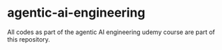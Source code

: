 # agentic-ai-engineering
All codes as part of the agentic AI engineering udemy course are part of this repository.
